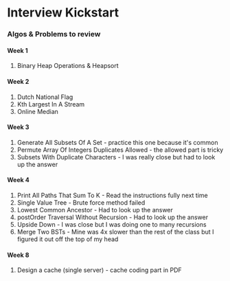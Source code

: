 # Interview Kickstart

### Algos & Problems to review

#### Week 1
1. Binary Heap Operations & Heapsort

#### Week 2
1. Dutch National Flag
2. Kth Largest In A Stream
3. Online Median

#### Week 3
1. Generate All Subsets Of A Set - practice this one because it's common
2. Permute Array Of Integers Duplicates Allowed - the allowed part is tricky
3. Subsets With Duplicate Characters - I was really close but had to look up the answer

#### Week 4
1. Print All Paths That Sum To K - Read the instructions fully next time
2. Single Value Tree - Brute force method failed
3. Lowest Common Ancestor - Had to look up the answer
4. postOrder Traversal Without Recursion - Had to look up the answer
5. Upside Down - I was close but I was doing one to many recursions
6. Merge Two BSTs - Mine was 4x slower than the rest of the class but I figured it out off the top of my head

#### Week 8
1. Design a cache (single server) - cache coding part in PDF